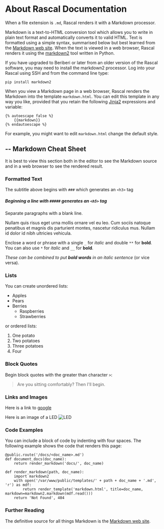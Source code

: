 About Rascal Documentation
==========================

When a file extension is `.md`, Rascal renders it with a Markdown processor.

Markdown is a text-to-HTML conversion tool which allows you to write in plain text format
and automatically converts it to valid HTML. Text is formatted using a simple syntax,
summarised below but best learned from the [Markdown web site][mwp]. When the text is viewed
in a web browser, Rascal renders it using the [markdown2][md2] tool written in Python.

If you have upgraded to Beriberi or later from an older version of the Rascal software, you may need to
install the markdown2 processor. Log into your Rascal using SSH and from the command line type:

    pip install markdown2

When you view a Markdown page in a web browser, Rascal renders the Markdown into the template
`markdown.html`. You can edit this template in any way you like, provided that you retain
the following [Jinja2][jj2] expressions and variable:

    {% autoescape false %}
        {{markdown}}
    {% endautoescape %}

For example, you might want to edit `markdown.html` change the default style.

--
Markdown Cheat Sheet
--------------------
It is best to view this section both in the editor to see the Markdown source and in a web browser
to see the rendered result.

### Formatted Text
The subtitle above begins with `###` which generates an `<h3>` tag
##### Beginning a line with `#####` generates an `<h5>` tag

Separate paragraphs with a blank line.

Nullam quis risus eget urna mollis ornare vel eu leo.
Cum sociis natoque penatibus et magnis dis parturient montes, nascetur ridiculus mus.
Nullam id dolor id nibh ultricies vehicula.

Enclose a word or phrase with a single `_` for _italic_ and double `**` for **bold**.
You can also use `*` for _italic_ and `__` for __bold__.

*These can be combined to put **bold words** in an italic sentence* (or vice versa).

### Lists
You can create unordered lists:

* Apples
* Pears
* Berries
    * Raspberries
    * Strawberries

or ordered lists:

1. One potato
2. Two potatoes
3. Three potatoes
4. Four

### Block Quotes
Begin block quotes with the greater than character `>`:

> Are you sitting comfortably?
> Then I'll begin.

### Links and Images
Here is a link to [google](http://www.google.com/)

Here is an image of a LED ![LED](/static/images/led.gif)

### Code Examples
You can include a block of code by indenting with four spaces.
The following example shows the code that renders this page:

    @public.route('/docs/<doc_name>.md')
    def document_docs(doc_name):
        return render_markdown('docs/', doc_name)
    
    def render_markdown(path, doc_name):
        import markdown2
        with open('/var/www/public/templates/' + path + doc_name + '.md', 'r') as mdf:
            return render_template('markdown.html', title=doc_name, markdown=markdown2.markdown(mdf.read()))
        return 'Not Found', 404

### Further Reading
The definitive source for all things Markdown is the [Markdown web site][mwp].

[mwp]: http://daringfireball.net/projects/markdown/
[md2]: https://github.com/trentm/python-markdown2
[jj2]: http://jinja.pocoo.org/docs/templates/
